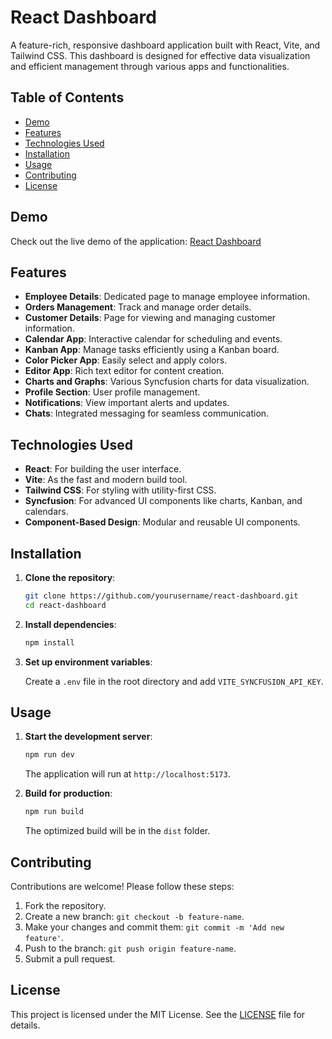 # React Dashboard

A feature-rich, responsive dashboard application built with React, Vite, and Tailwind CSS. This dashboard is designed for effective data visualization and efficient management through various apps and functionalities.

## Table of Contents

- [Demo](#demo)
- [Features](#features)
- [Technologies Used](#technologies-used)
- [Installation](#installation)
- [Usage](#usage)
- [Contributing](#contributing)
- [License](#license)

## Demo

Check out the live demo of the application: [React Dashboard](https://react-dashboard-xv.vercel.app)

## Features

- **Employee Details**: Dedicated page to manage employee information.
- **Orders Management**: Track and manage order details.
- **Customer Details**: Page for viewing and managing customer information.
- **Calendar App**: Interactive calendar for scheduling and events.
- **Kanban App**: Manage tasks efficiently using a Kanban board.
- **Color Picker App**: Easily select and apply colors.
- **Editor App**: Rich text editor for content creation.
- **Charts and Graphs**: Various Syncfusion charts for data visualization.
- **Profile Section**: User profile management.
- **Notifications**: View important alerts and updates.
- **Chats**: Integrated messaging for seamless communication.

## Technologies Used

- **React**: For building the user interface.
- **Vite**: As the fast and modern build tool.
- **Tailwind CSS**: For styling with utility-first CSS.
- **Syncfusion**: For advanced UI components like charts, Kanban, and calendars.
- **Component-Based Design**: Modular and reusable UI components.

## Installation

1. **Clone the repository**:

   ```bash
   git clone https://github.com/yourusername/react-dashboard.git
   cd react-dashboard
   ```

2. **Install dependencies**:

   ```bash
   npm install
   ```

3. **Set up environment variables**:

   Create a `.env` file in the root directory and add `VITE_SYNCFUSION_API_KEY`.

## Usage

1. **Start the development server**:

   ```bash
   npm run dev
   ```

   The application will run at `http://localhost:5173`.

2. **Build for production**:

   ```bash
   npm run build
   ```

   The optimized build will be in the `dist` folder.

## Contributing

Contributions are welcome! Please follow these steps:

1. Fork the repository.
2. Create a new branch: `git checkout -b feature-name`.
3. Make your changes and commit them: `git commit -m 'Add new feature'`.
4. Push to the branch: `git push origin feature-name`.
5. Submit a pull request.

## License

This project is licensed under the MIT License. See the [LICENSE](LICENSE) file for details.
